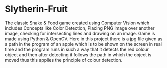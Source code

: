 # Slytherin-Fruit
The classic Snake &amp; Food game created using Computer Vision which includes Concepts like Color Detection, Placing PNG image over another image, checking for intersecting lines and drawing on an image. Game is made using Python &amp; OpenCV.
Here in this project there is a jpg file given as a path in the program of an apple which is to be shown on the screen in real time and the program runs in such a way that it detects the red colour object and then after detecting it follows the path in which the object is moved thus this applies the principle of colour detection.
